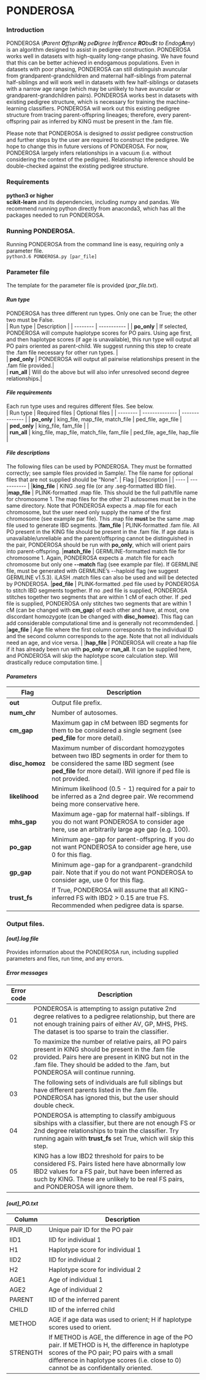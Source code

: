 # PONDEROSA

### **Introduction**  
PONDEROSA (_**P**arent **O**ffspri**N**g pe**D**igree Inf**E**rence **RO**bu**S**t to Endog**A**my_) is an algorithm designed to assist in pedigree construction. PONDEROSA works well in datasets with high-quality long-range phasing. We have found that this can be better achieved in endogamous populations. Even in datasets with poor phasing, PONDEROSA can still distinguish avuncular from grandparent-grandchildren and maternal half-siblings from paternal half-siblings and will work well in datasets with few half-siblings or datasets with a narrow age range (which may be unlikely to have avuncular or grandparent-grandchildren pairs). PONDEROSA works best in datasets with existing pedigree structure, which is necessary for training the machine-learning classifiers. PONDEROSA will work out this existing pedigree structure from tracing parent-offspring lineages; therefore, every parent-offspring pair as inferred by KING must be present in the .fam file.  

Please note that PONDEROSA is designed to _assist_ pedigree construction and further steps by the user are required to construct the pedigree. We hope to change this in future versions of PONDEROSA. For now, PONDEROSA largely infers relationships in a vacuum (i.e. without considering the context of the pedigree). Relationship inference should be double-checked against the existing pedigree structure.  

### **Requirements**
**python3 or higher**  
**scikit-learn** and its dependencies, including numpy and pandas. We recommend running python directly from anaconda3, which has all the packages needed to run PONDEROSA.   

### **Running PONDEROSA**. 
Running PONDEROSA from the command line is easy, requiring only a parameter file.    
`python3.6 PONDEROSA.py [par_file]`
### **Parameter file**
The template for the parameter file is provided (_par_file.txt_).  
#### _Run type_ 
PONDEROSA has three different run types. Only one can be True; the other two must be False.  
| Run type | Description |
| -------- | ----------- |
| **po_only** | If selected, PONDEROSA will compute haplotype scores for PO pairs. Using age first, and then haplotype scores (if age is unavailable), this run type will output all PO pairs oriented as parent-child. We suggest running this step to create the .fam file necessary for other run types. |  
| **ped_only** | PONDEROSA will output all pairwise relationships present in the .fam file provided.|  
| **run_all** | Will do the above but will also infer unresolved second degree relationships.|

#### _File requirements_  
Each run type uses and requires different files. See below.  
| Run type | Required files | Optional files |
| -------- | -------------- | -------------- |
| **po_only** | king_file, map_file, match_file | ped_file, age_file |   
| **ped_only** | king_file, fam_file | |  
| **run_all** | king_file, map_file, match_file, fam_file | ped_file, age_file, hap_file |

#### _File descriptions_
The following files can be used by PONDEROSA. They must be formatted correctly; see sample files provided in Sample/. The file name for optional files that are not supplied should be "None".
| Flag | Description |
| ---- | ----------- |
|**king_file** | KING .seg file (or any .seg-formatted IBD file).
|**map_file** | PLINK-formatted .map file. This should be the full path/file name for chromosome 1. The map files for the other 21 autosomes must be in the same directory. Note that PONDEROSA expects a .map file for each chromosome, but the user need only supply the name of the first chromosome (see example par file). This .map file **must** be the same .map file used to generate IBD segments.
|**fam_file** | PLINK-formatted .fam file. All PO present in the KING file should be present in the .fam file. If age data is unavailable/unreliable and the parent/offspring cannot be distinguished in the pair, PONDEROSA should be run with **po_only**, which will orient pairs into parent-offspring.
|**match_file** | GERMLINE-formatted match file for chromosome 1. Again, PONDEROSA expects a .match file for each chromosome but only one **--match** flag (see example par file). If GERMLINE file, must be generated with GERMLINE’s --haploid flag (we suggest GERMLINE v1.5.3). iLASH .match files can also be used and will be detected by PONDEROSA.
|**ped_file** | PLINK-formatted .ped file used by PONDEROSA to stitch IBD segments together. If no .ped file is supplied, PONDEROSA stitches together two segments that are within 1 cM of each other. If .ped file is supplied, PONDEROSA only stitches two segments that are within 1 cM (can be changed with **cm_gap**) of each other and have, at most, one discordant homozygote (can be changed with **disc_homoz**). This flag can add considerable computational time and is generally not recommdended. |
|**age_file** | Age file where the first column corresponds to the individual ID and the second column corresponds to the age. Note that not all individuals need an age, and vice versa. |
|**hap_file** | PONDEROSA will create a hap file if it has already been run with **po_only** or **run_all**. It can be supplied here, and PONDEROSA will skip the haplotype score calculation step. Will drastically reduce computation time. |

#### _Parameters_  
| Flag | Description |
| ---- | ----------- |
|**out** | Output file prefix.|
|**num_chr** | Number of autosomes.|
|**cm_gap** | Maximum gap in cM between IBD segments for them to be considered a single segment (see **ped_file** for more detail).|
|**disc_homoz** | Maximum number of discordant homozygotes between two IBD segments in order for them to be considered the same IBD segment (see **ped_file** for more detail). Will ignore if ped file is not provided. |  
|**likelihood** | Minimum likelihood (0.5 - 1) required for a pair to be inferred as a 2nd degree pair. We recommend being more conservative here.|  
|**mhs_gap** | Maximum age-gap for maternal half-siblings. If you do not want PONDEROSA to consider age here, use an arbitrarily large age gap (e.g. 100).|
|**po_gap** | Minimum age-gap for parent-offspring. If you do not want PONDEROSA to consider age here, use 0 for this flag.|
|**gp_gap** | Minimum age-gap for a grandparent-grandchild pair. Note that if you do not want PONDEROSA to consider age, use 0 for this flag.|
|**trust_fs** | If True, PONDEROSA will assume that all KING-inferred FS with IBD2 > 0.15 are true FS. Recommended when pedigree data is sparse. |

### **Output files.** 

#### _[out].log file_ 

Provides information about the PONDEROSA run, including supplied parameters and files, run time, and any errors.  

##### _Error messages_
| Error code | Description |
| ---------- | ----------- |
| 01 | PONDEROSA is attempting to assign putative 2nd degree relatives to a pedigree relationship, but there are not enough training pairs of either AV, GP, MHS, PHS. The dataset is too sparse to train the classifier. | 
| 02 | To maximize the number of relative pairs, all PO pairs present in KING should be present in the .fam file provided. Pairs here are present in KING but not in the .fam file. They should be added to the .fam, but PONDEROSA will continue running. |
| 03 | The following sets of individuals are full siblings but have different parents listed in the .fam file. PONDEROSA has ignored this, but the user should double check. |
| 04 | PONDEROSA is attempting to classify ambiguous sibships with a classifier, but there are not enough FS or 2nd degree relationships to train the classifier. Try running again with **trust_fs** set True, which will skip this step. |
| 05 | KING has a low IBD2 threshold for pairs to be considered FS. Pairs listed here have abnormally low IBD2 values for a FS pair, but have been inferred as such by KING. These are unlikely to be real FS pairs, and PONDEROSA will ignore them. |

#### _[out]\_PO.txt_

| Column | Description |
| ------ | ----------- |
| PAIR_ID | Unique pair ID for the PO pair |
| IID1 | IID for individual 1 |
| H1 | Haplotype score for individual 1 |
| IID2 | IID for individual 2 |
| H2 | Haplotype score for individual 2 |
| AGE1 | Age of individual 1 |
| AGE2 | Age of individual 2 |
| PARENT | IID of the inferred parent |
| CHILD | IID of the inferred child |
| METHOD | AGE if age data was used to orient; H if haplotype scores used to orient. |
| STRENGTH | If METHOD is AGE, the difference in age of the PO pair. If METHOD is H, the difference in haplotype scores of the PO pair; PO pairs with a small difference in haplotype scores (i.e. close to 0) cannot be as confidentally oriented. | 
